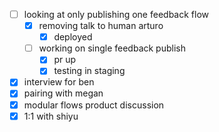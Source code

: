 * [ ] looking at only publishing one feedback flow
  * [x] removing talk to human arturo
    * [x] deployed
  * [ ] working on single feedback publish
    * [x] pr up
    * [x] testing in staging
* [x] interview for ben
* [x] pairing with megan
* [x] modular flows product discussion
* [x] 1:1 with shiyu
